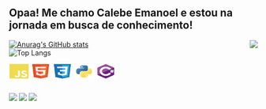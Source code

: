 ## Opaa! Me chamo Calebe Emanoel e estou na jornada em busca de conhecimento!
 <img align="right" src="https://cdn.discordapp.com/attachments/1186644003580555285/1317641996739018794/200w.gif?ex=675f6d3c&is=675e1bbc&hm=e67e1d90b202dff8d5302c9b30d7c95e9b5c9441607578f05c7f90f778b5eb57&">

[![Anurag's GitHub stats](https://github-readme-stats.vercel.app/api?username=calebe74&theme=radical&custom_title=StatusㅤPerfil)](https://github.com/anuraghazra/github-readme-stats)
<br>
![Top Langs](https://github-readme-stats.vercel.app/api/top-langs/?username=calebe74&theme=radical&card_width=300px&custom_title=Linguagens‎‎‎‎‎‎‎‎ㅤusadas)
<div style="display: inline_block">
  <img align="center" height="30" width="40" src="https://raw.githubusercontent.com/devicons/devicon/master/icons/javascript/javascript-plain.svg">
  <img align="center" height="30" width="40" src="https://raw.githubusercontent.com/devicons/devicon/master/icons/html5/html5-original.svg">
  <img align="center" height="30" width="40" src="https://raw.githubusercontent.com/devicons/devicon/master/icons/css3/css3-original.svg">
  <img align="center" height="30" width="40" src="https://raw.githubusercontent.com/devicons/devicon/master/icons/python/python-original.svg">
  <img align="center" height="30" width="40" src="https://raw.githubusercontent.com/devicons/devicon/master/icons/csharp/csharp-original.svg">
</div>
  
  ##
 
<div> 

  <a href="https://instagram.com/calbele_" target="_blank"><img src="https://img.shields.io/badge/-Instagram-%23E4405F?style=for-the-badge&logo=instagram&logoColor=white" target="_blank"></a>
  <a href = "mailto:calebee74@gmail.com"><img src="https://img.shields.io/badge/-Gmail-%23333?style=for-the-badge&logo=gmail&logoColor=white" target="_blank"></a>
  <a href="https://www.linkedin.com/in/calebe-emanoel-435319294" target="_blank"><img src="https://img.shields.io/badge/-LinkedIn-%230077B5?style=for-the-badge&logo=linkedin&logoColor=white" target="_blank"></a> 
  
</div>
